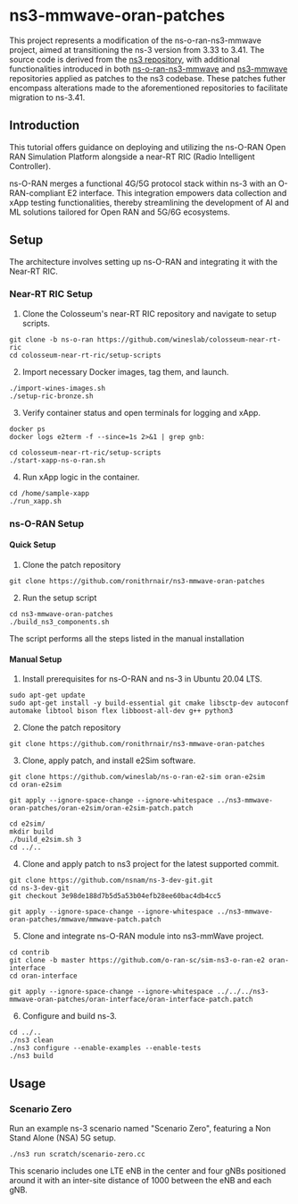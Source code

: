 # ns3-mmwave-oran-patches
This project represents a modification of the ns-o-ran-ns3-mmwave project, aimed at transitioning the ns-3 version from 3.33 to 3.41. The source code is derived from the [ns3 repository](https://gitlab.com/nsnam/ns-3-dev), with additional functionalities introduced in both [ns-o-ran-ns3-mmwave](https://github.com/wineslab/ns-o-ran-ns3-mmwave) and [ns3-mmwave](https://github.com/nyuwireless-unipd/ns3-mmwave) repositories applied as patches to the ns3 codebase. These patches futher encompass alterations made to the aforementioned repositories to facilitate migration to ns-3.41.

## Introduction

This tutorial offers guidance on deploying and utilizing the ns-O-RAN Open RAN Simulation Platform alongside a near-RT RIC (Radio Intelligent Controller).

ns-O-RAN merges a functional 4G/5G protocol stack within ns-3 with an O-RAN-compliant E2 interface. This integration empowers data collection and xApp testing functionalities, thereby streamlining the development of AI and ML solutions tailored for Open RAN and 5G/6G ecosystems.

## Setup

The architecture involves setting up ns-O-RAN and integrating it with the Near-RT RIC.

### Near-RT RIC Setup

1. Clone the Colosseum's near-RT RIC repository and navigate to setup scripts.

```
git clone -b ns-o-ran https://github.com/wineslab/colosseum-near-rt-ric
cd colosseum-near-rt-ric/setup-scripts
```

2. Import necessary Docker images, tag them, and launch.

```
./import-wines-images.sh
./setup-ric-bronze.sh
```


3. Verify container status and open terminals for logging and xApp.
```
docker ps
docker logs e2term -f --since=1s 2>&1 | grep gnb:
```
```
cd colosseum-near-rt-ric/setup-scripts
./start-xapp-ns-o-ran.sh
```


4. Run xApp logic in the container.

```
cd /home/sample-xapp
./run_xapp.sh
```


### ns-O-RAN Setup

#### Quick Setup

1. Clone the patch repository

```
git clone https://github.com/ronithrnair/ns3-mmwave-oran-patches
```

2. Run the setup script
```
cd ns3-mmwave-oran-patches
./build_ns3_components.sh
```
The script performs all the steps listed in the manual installation

#### Manual Setup

1. Install prerequisites for ns-O-RAN and ns-3 in Ubuntu 20.04 LTS.
```
sudo apt-get update
sudo apt-get install -y build-essential git cmake libsctp-dev autoconf automake libtool bison flex libboost-all-dev g++ python3
```

2. Clone the patch repository

```
git clone https://github.com/ronithrnair/ns3-mmwave-oran-patches
```


3. Clone, apply patch, and install e2Sim software.

```
git clone https://github.com/wineslab/ns-o-ran-e2-sim oran-e2sim
cd oran-e2sim
```
```
git apply --ignore-space-change --ignore-whitespace ../ns3-mmwave-oran-patches/oran-e2sim/oran-e2sim-patch.patch
```
```
cd e2sim/
mkdir build
./build_e2sim.sh 3
cd ../..
```


4. Clone and apply patch to ns3 project for the latest supported commit.

```
git clone https://github.com/nsnam/ns-3-dev-git.git
cd ns-3-dev-git
git checkout 3e98de188d7b5d5a53b04efb28ee60bac4db4cc5
```
```
git apply --ignore-space-change --ignore-whitespace ../ns3-mmwave-oran-patches/mmwave/mmwave-patch.patch
```
5. Clone and integrate ns-O-RAN module into ns3-mmWave project.

```
cd contrib
git clone -b master https://github.com/o-ran-sc/sim-ns3-o-ran-e2 oran-interface
cd oran-interface
```
```
git apply --ignore-space-change --ignore-whitespace ../../../ns3-mmwave-oran-patches/oran-interface/oran-interface-patch.patch
```


6. Configure and build ns-3.
```
cd ../..
./ns3 clean
./ns3 configure --enable-examples --enable-tests
./ns3 build
```


## Usage

### Scenario Zero

Run an example ns-3 scenario named "Scenario Zero", featuring a Non Stand Alone (NSA) 5G setup.
```
./ns3 run scratch/scenario-zero.cc
```

This scenario includes one LTE eNB in the center and four gNBs positioned around it with an inter-site distance of 1000 between the eNB and each gNB.


